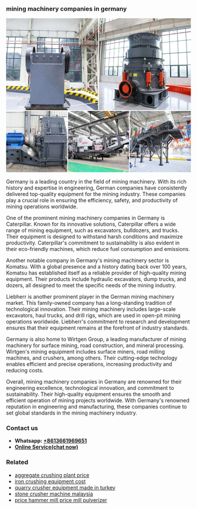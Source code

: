 <h3>mining machinery companies in germany</h3><img src='1708663383.jpg' alt=''><p>Germany is a leading country in the field of mining machinery. With its rich history and expertise in engineering, German companies have consistently delivered top-quality equipment for the mining industry. These companies play a crucial role in ensuring the efficiency, safety, and productivity of mining operations worldwide.</p><p>One of the prominent mining machinery companies in Germany is Caterpillar. Known for its innovative solutions, Caterpillar offers a wide range of mining equipment, such as excavators, bulldozers, and trucks. Their equipment is designed to withstand harsh conditions and maximize productivity. Caterpillar's commitment to sustainability is also evident in their eco-friendly machines, which reduce fuel consumption and emissions.</p><p>Another notable company in Germany's mining machinery sector is Komatsu. With a global presence and a history dating back over 100 years, Komatsu has established itself as a reliable provider of high-quality mining equipment. Their products include hydraulic excavators, dump trucks, and dozers, all designed to meet the specific needs of the mining industry.</p><p>Liebherr is another prominent player in the German mining machinery market. This family-owned company has a long-standing tradition of technological innovation. Their mining machinery includes large-scale excavators, haul trucks, and drill rigs, which are used in open-pit mining operations worldwide. Liebherr's commitment to research and development ensures that their equipment remains at the forefront of industry standards.</p><p>Germany is also home to Wirtgen Group, a leading manufacturer of mining machinery for surface mining, road construction, and mineral processing. Wirtgen's mining equipment includes surface miners, road milling machines, and crushers, among others. Their cutting-edge technology enables efficient and precise operations, increasing productivity and reducing costs.</p><p>Overall, mining machinery companies in Germany are renowned for their engineering excellence, technological innovation, and commitment to sustainability. Their high-quality equipment ensures the smooth and efficient operation of mining projects worldwide. With Germany's renowned reputation in engineering and manufacturing, these companies continue to set global standards in the mining machinery industry.</p><h3>Contact us</h3><ul><li><strong>Whatsapp:&nbsp;<a href="https://wa.me/8613661969651">+8613661969651</a></strong></li><li><a href="https://swt.shibang-china.com/?git&amp;zhl&amp;mining machinery companies in germany"><strong>Online Service(chat now)</strong></a></li></ul><h3>Related</h3><ul><li><a href='aggregate crushing plant price.md'>aggregate crushing plant price</a></li><li><a href='iron crushing equipment cost.md'>iron crushing equipment cost</a></li><li><a href='quarry crusher equipment made in turkey.md'>quarry crusher equipment made in turkey</a></li><li><a href='stone crusher machine malaysia.md'>stone crusher machine malaysia</a></li><li><a href='price hammer mill price mill pulverizer.md'>price hammer mill price mill pulverizer</a></li></ul>